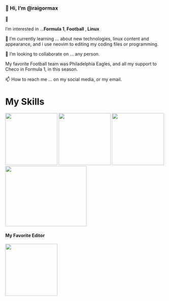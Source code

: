 <!DOCTYPE>
<html lang="es">
  <head>
  </head>
  <body>
    <div>
      <h3>👋 Hi, I’m @raigormax</h3>
      👀 <p>I’m interested in ...<strong>Formula 1</strong>,<strong> Football </strong>,<strong> Linux </strong></p>
        <p>🌱 I’m currently learning ... about new technologies, linux content and appearance, and i use neovim to editing my coding files or programming.</p>
      <p>💞️ I’m looking to collaborate on ... any person.</p>
<p> My favorite Football team was Philadelphia Eagles, and all my support to Checo in Formula 1, in this season.</p>
      <p>📫 How to reach me ... on my social media, or my email. </p>
    </div>
    <div>
      <h1>My Skills</h1>
      <div class="skills">
        <img style="width: 164px; height: 164px; " src="https://images.vexels.com/media/users/3/166403/isolated/preview/a5a33bf3004830a2bd581e9fa65de660-javascript-programming-language-icon-by-vexels.png">
        <img style="width: 164px; height: 164px;" src="https://www.designbust.com/download/240/png/php_icon512.png">
        <img style="width: 164px; height: 164px;" src="https://icons.iconarchive.com/icons/dakirby309/simply-styled/256/OS-Linux-icon.png">
        <img style="width: 256px; height: 190px;" src="https://png.pngitem.com/pimgs/s/206-2069813_file-css-and-html-css-logo-svg-hd.png">
      </div>
      <div class="myFavoriteEditor">
        <h4>My Favorite Editor</h4>
       <img style="width: 164px; height: 164px" src="http://koron.github.io/vimconf-2014-koron/images/vim-logo-large.png">
      </div>
    </div>
  </body>
</html>
<!---
raigormax37417/raigormax37417 is a ✨ special ✨ repository because its `README.md` (this file) appears on your GitHub profile.
You can click the Preview link to take a look at your changes.
--->
